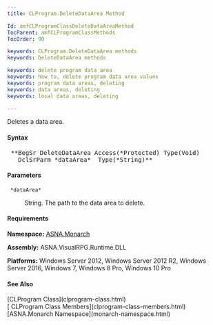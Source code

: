 ```yaml
---
title: CLProgram.DeleteDataArea Method

Id: amfCLProgramClassDeleteDataAreaMethod
TocParent: amfCLProgramClassMethods
TocOrder: 90

keywords: CLProgram.DeleteDataArea methods
keywords: DeleteDataArea methods

keywords: delete program data area
keywords: how to, delete program data area values
keywords: program data areas, deleting
keywords: data areas, deleting
keywords: local data areas, deleting

---
```


Deletes a data area.

#### Syntax
<pre class="syntax"> **BegSr DeleteDataArea Access(*Protected) Type(Void)
   DclSrParm *dataArea*  Type(*String)**       </pre>

#### Parameters
<dl>
        <dt>
          <code> *dataArea* </code>
        </dt>
        <dd>

String. The path to the data area to delete.
</dd>
</dl>

<!-- start -->

#### Requirements
**Namespace:** [ASNA.Monarch](monarch-namespace.html)

**Assembly:** ASNA.VisualRPG.Runtime.DLL 

**Platforms:** Windows Server 2012, Windows Server 2012 R2, Windows Server 2016, Windows 7, Windows 8 Pro, Windows 10 Pro
<!-- end -->

#### See Also
<dl><dt>
        [CLProgram
        Class](clprogram-class.html)
        <br clear="none" />
        [
        CLProgram Class Members](clprogram-class-members.html)
        <br clear="none" />
        [ASNA.Monarch
        Namespace](monarch-namespace.html)</dt>
</dl>

